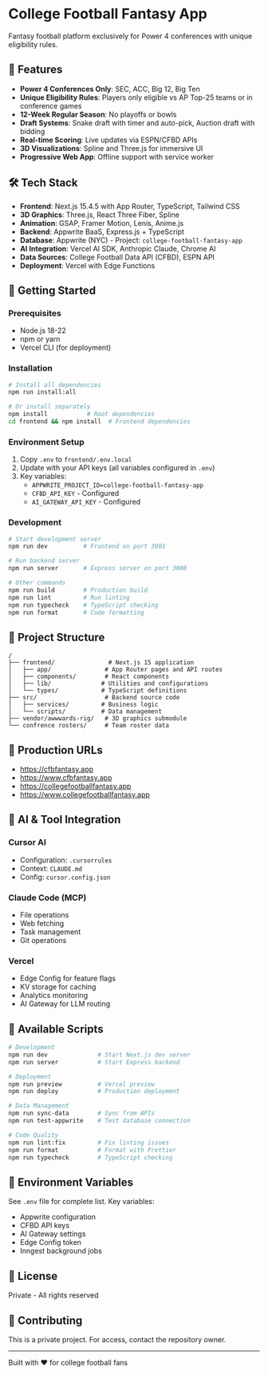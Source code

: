 # College Football Fantasy App

Fantasy football platform exclusively for Power 4 conferences with unique eligibility rules.

## 🏈 Features

- **Power 4 Conferences Only**: SEC, ACC, Big 12, Big Ten
- **Unique Eligibility Rules**: Players only eligible vs AP Top-25 teams or in conference games
- **12-Week Regular Season**: No playoffs or bowls
- **Draft Systems**: Snake draft with timer and auto-pick, Auction draft with bidding
- **Real-time Scoring**: Live updates via ESPN/CFBD APIs
- **3D Visualizations**: Spline and Three.js for immersive UI
- **Progressive Web App**: Offline support with service worker

## 🛠️ Tech Stack

- **Frontend**: Next.js 15.4.5 with App Router, TypeScript, Tailwind CSS
- **3D Graphics**: Three.js, React Three Fiber, Spline
- **Animation**: GSAP, Framer Motion, Lenis, Anime.js
- **Backend**: Appwrite BaaS, Express.js + TypeScript
- **Database**: Appwrite (NYC) - Project: `college-football-fantasy-app`
- **AI Integration**: Vercel AI SDK, Anthropic Claude, Chrome AI
- **Data Sources**: College Football Data API (CFBD), ESPN API
- **Deployment**: Vercel with Edge Functions

## 🚀 Getting Started

### Prerequisites
- Node.js 18-22
- npm or yarn
- Vercel CLI (for deployment)

### Installation
```bash
# Install all dependencies
npm run install:all

# Or install separately
npm install           # Root dependencies
cd frontend && npm install  # Frontend dependencies
```

### Environment Setup
1. Copy `.env` to `frontend/.env.local`
2. Update with your API keys (all variables configured in `.env`)
3. Key variables:
   - `APPWRITE_PROJECT_ID=college-football-fantasy-app`
   - `CFBD_API_KEY` - Configured
   - `AI_GATEWAY_API_KEY` - Configured

### Development
```bash
# Start development server
npm run dev          # Frontend on port 3001

# Run backend server
npm run server       # Express server on port 3000

# Other commands
npm run build        # Production build
npm run lint         # Run linting
npm run typecheck    # TypeScript checking
npm run format       # Code formatting
```

## 📁 Project Structure

```
/
├── frontend/               # Next.js 15 application
│   ├── app/               # App Router pages and API routes
│   ├── components/        # React components
│   ├── lib/              # Utilities and configurations
│   └── types/            # TypeScript definitions
├── src/                   # Backend source code
│   ├── services/         # Business logic
│   └── scripts/          # Data management
├── vendor/awwwards-rig/   # 3D graphics submodule
└── confrence rosters/     # Team roster data
```

## 🔗 Production URLs

- https://cfbfantasy.app
- https://www.cfbfantasy.app
- https://collegefootballfantasy.app
- https://www.collegefootballfantasy.app

## 🤖 AI & Tool Integration

### Cursor AI
- Configuration: `.cursorrules`
- Context: `CLAUDE.md`
- Config: `cursor.config.json`

### Claude Code (MCP)
- File operations
- Web fetching
- Task management
- Git operations

### Vercel
- Edge Config for feature flags
- KV storage for caching
- Analytics monitoring
- AI Gateway for LLM routing

## 📝 Available Scripts

```bash
# Development
npm run dev              # Start Next.js dev server
npm run server           # Start Express backend

# Deployment
npm run preview          # Vercel preview
npm run deploy           # Production deployment

# Data Management
npm run sync-data        # Sync from APIs
npm run test-appwrite    # Test database connection

# Code Quality
npm run lint:fix         # Fix linting issues
npm run format           # Format with Prettier
npm run typecheck        # TypeScript checking
```

## 🔐 Environment Variables

See `.env` file for complete list. Key variables:
- Appwrite configuration
- CFBD API keys
- AI Gateway settings
- Edge Config token
- Inngest background jobs

## 📄 License

Private - All rights reserved

## 🤝 Contributing

This is a private project. For access, contact the repository owner.

---

Built with ❤️ for college football fans